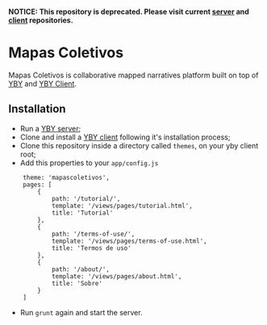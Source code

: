 **NOTICE: This repository is deprecated. Please visit current [server](https://github.com/mapascoletivos/yby) and [client](https://github.com/mapascoletivos/yby-client) repositories.**

# Mapas Coletivos

Mapas Coletivos is collaborative mapped narratives platform built on top of [YBY](http://github.com/oeco/yby) and [YBY Client](http://github.com/oeco/yby-client).

## Installation

 - Run a [YBY server](http://github.com/oeco/yby);
 - Clone and install a [YBY client](http://github.com/oeco/yby-client) following it's installation process;
 - Clone this repository inside a directory called `themes`, on your yby client root;
 - Add this properties to your `app/config.js` 
```
   	theme: 'mapascoletivos',
	pages: [
		{
			path: '/tutorial/',
			template: '/views/pages/tutorial.html',
			title: 'Tutorial'
		},
		{
			path: '/terms-of-use/',
			template: '/views/pages/terms-of-use.html',
			title: 'Termos de uso'
		},
		{
			path: '/about/',
			template: '/views/pages/about.html',
			title: 'Sobre'
		}
	]
```
 - Run `grunt` again and start the server.
